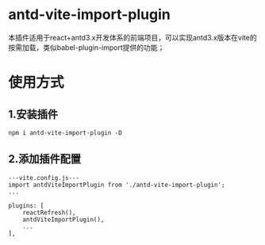 # antd-vite-import-plugin
本插件适用于react+antd3.x开发体系的前端项目，可以实现antd3.x版本在vite的按需加载，类似babel-plugin-import提供的功能；

# 使用方式

## 1.安装插件
```
npm i antd-vite-import-plugin -D
```

## 2.添加插件配置
```
---vite.config.js---
import antdViteImportPlugin from './antd-vite-import-plugin';
...

plugins: [
	reactRefresh(),
	antdViteImportPlugin(),
    ...
],
```